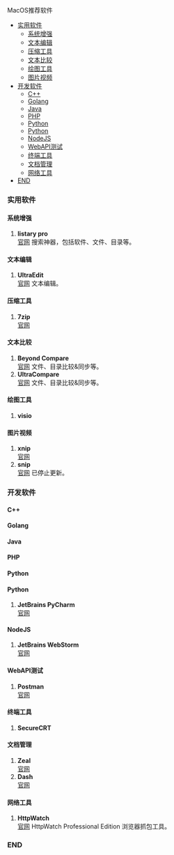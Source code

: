 MacOS推荐软件
- [实用软件](#%E5%AE%9E%E7%94%A8%E8%BD%AF%E4%BB%B6)
  - [系统增强](#%E7%B3%BB%E7%BB%9F%E5%A2%9E%E5%BC%BA)
  - [文本编辑](#%E6%96%87%E6%9C%AC%E7%BC%96%E8%BE%91)
  - [压缩工具](#%E5%8E%8B%E7%BC%A9%E5%B7%A5%E5%85%B7)
  - [文本比较](#%E6%96%87%E6%9C%AC%E6%AF%94%E8%BE%83)
  - [绘图工具](#%E7%BB%98%E5%9B%BE%E5%B7%A5%E5%85%B7)
  - [图片视频](#%E5%9B%BE%E7%89%87%E8%A7%86%E9%A2%91)
- [开发软件](#%E5%BC%80%E5%8F%91%E8%BD%AF%E4%BB%B6)
  - [C++](#c)
  - [Golang](#golang)
  - [Java](#java)
  - [PHP](#php)
  - [Python](#python)
  - [Python](#python-1)
  - [NodeJS](#nodejs)
  - [WebAPI测试](#webapi%E6%B5%8B%E8%AF%95)
  - [终端工具](#%E7%BB%88%E7%AB%AF%E5%B7%A5%E5%85%B7)
  - [文档管理](#%E6%96%87%E6%A1%A3%E7%AE%A1%E7%90%86)
  - [网络工具](#%E7%BD%91%E7%BB%9C%E5%B7%A5%E5%85%B7)
- [END](#end)

### 实用软件
#### 系统增强
  1. **listary pro**  
    [官网](https://www.listary.com/) 搜索神器，包括软件、文件、目录等。
#### 文本编辑
  1. **UltraEdit**  
    [官网](https://www.ultraedit.com/) 文本编辑。
#### 压缩工具
  1. **7zip**  
    [官网](https://www.7-zip.org/)
#### 文本比较
  1. **Beyond Compare**  
    [官网](https://www.scootersoftware.com/) 文件、目录比较&同步等。
  2. **UltraCompare**  
    [官网](https://www.ultraedit.com/products/ultracompare/) 文件、目录比较&同步等。
#### 绘图工具
  1. **visio**
#### 图片视频
  1. **xnip**  
    [官网](https://zh.xnipapp.com)
  2. **snip**  
    [官网](http://snip.qq.com) 已停止更新。
### 开发软件
#### C++
#### Golang
#### Java
#### PHP
#### Python
#### Python
  1. **JetBrains  PyCharm**   
    [官网](https://www.jetbrains.com/pycharm/)
#### NodeJS
  1. **JetBrains WebStorm**  
    [官网](https://www.jetbrains.com/webstorm/)
#### WebAPI测试
  1. **Postman**  
    [官网](https://www.getpostman.com/)
#### 终端工具
  1. **SecureCRT**  
#### 文档管理
  1. **Zeal**  
    [官网](https://zealdocs.org/)
  2. **Dash**  
    [官网](https://kapeli.com/dash)
#### 网络工具
  1. **HttpWatch**   
    [官网](https://www.httpwatch.com/) HttpWatch Professional Edition 浏览器抓包工具。
### END